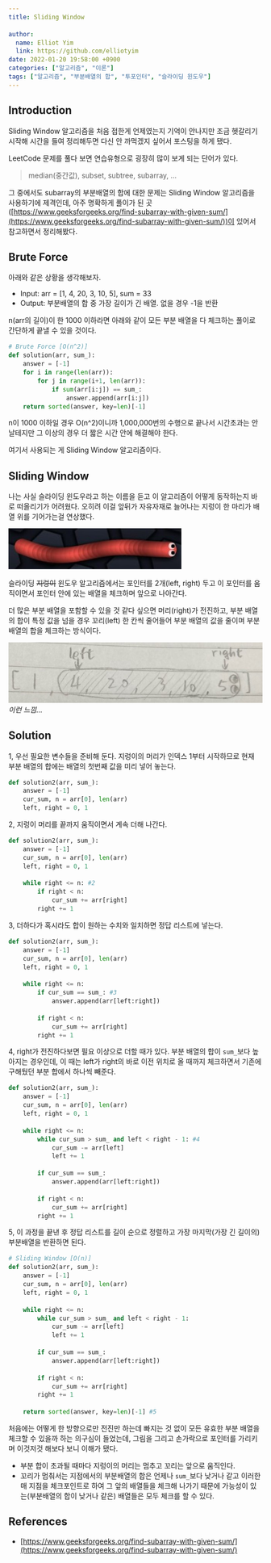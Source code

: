```yaml
---
title: Sliding Window

author:
  name: Elliot Yim
  link: https://github.com/elliotyim
date: 2022-01-20 19:58:00 +0900
categories: ["알고리즘", "이론"]
tags: ["알고리즘", "부분배열의 합", "투포인터", "슬라이딩 윈도우"]
---
```


## Introduction

Sliding Window 알고리즘을 처음 접한게 언제였는지 기억이 안나지만 조금 헷갈리기 시작해 시간을 들여 정리해두면 다신 안 까먹겠지 싶어서 포스팅을 하게 됐다.

LeetCode 문제를 풀다 보면 연습유형으로 굉장히 많이 보게 되는 단어가 있다.

> median(중간값), subset, subtree, subarray, ...

그 중에서도 subarray의 부분배열의 합에 대한 문제는 Sliding Window 알고리즘을 사용하기에 제격인데, 아주 명확하게 풀이가 된 곳([https://www.geeksforgeeks.org/find-subarray-with-given-sum/](https://www.geeksforgeeks.org/find-subarray-with-given-sum/))이 있어서 참고하면서 정리해봤다.

## Brute Force

아래와 같은 상황을 생각해보자.

- Input: arr = [1, 4, 20, 3, 10, 5], sum = 33
- Output: 부분배열의 합 중 가장 길이가 긴 배열. 없을 경우 -1을 반환

n(arr의 길이)이 한 1000 이하라면 아래와 같이 모든 부분 배열을 다 체크하는 풀이로 간단하게 끝낼 수 있을 것이다.

```python
# Brute Force [O(n^2)]
def solution(arr, sum_):
    answer = [-1]
    for i in range(len(arr)):
        for j in range(i+1, len(arr)):
            if sum(arr[i:j]) == sum_:
                answer.append(arr[i:j])
    return sorted(answer, key=len)[-1]
```

n이 1000 이하일 경우 O(n^2)이니까 1,000,000번의 수행으로 끝나서 시간초과는 안날테지만 그 이상의 경우 더 짧은 시간 안에 해결해야 한다.

여기서 사용되는 게 Sliding Window 알고리즘이다.

## Sliding Window

나는 사실 슬라이딩 윈도우라고 하는 이름을 듣고 이 알고리즘이 어떻게 동작하는지 바로 떠올리기가 어려웠다. 오히려 이걸 앞뒤가 자유자재로 늘어나는 지렁이 한 마리가 배열 위를 기어가는걸 연상했다.

![earthworm](/assets/img/algorithm/sliding-window/earthworm.jpg)

슬라이딩 ~~지렁이~~ 윈도우 알고리즘에서는 포인터를 2개(left, right) 두고 이 포인터를 움직이면서 포인터 안에 있는 배열을 체크하며 앞으로 나아간다.

더 많은 부분 배열을 포함할 수 있을 것 같다 싶으면 머리(right)가 전진하고, 부분 배열의 합이 특정 값을 넘을 경우 꼬리(left) 한 칸씩 줄어들어 부분 배열의 값을 줄이며 부분 배열의 합을 체크하는 방식이다.

![earthworm](/assets/img/algorithm/sliding-window/earthworm2.jpg)
_이런 느낌..._

## Solution

1, 우선 필요한 변수들을 준비해 둔다. 지렁이의 머리가 인덱스 1부터 시작하므로 현재 부분 배열의 합에는 배열의 첫번째 값을 미리 넣어 놓는다.

```python
def solution2(arr, sum_):
    answer = [-1]
    cur_sum, n = arr[0], len(arr)
    left, right = 0, 1
```

2, 지렁이 머리를 끝까지 움직이면서 계속 더해 나간다.

```python
def solution2(arr, sum_):
    answer = [-1]
    cur_sum, n = arr[0], len(arr)
    left, right = 0, 1

    while right <= n: #2
        if right < n:
            cur_sum += arr[right]
        right += 1
```

3, 더하다가 혹시라도 합이 원하는 수치와 일치하면 정답 리스트에 넣는다.

```python
def solution2(arr, sum_):
    answer = [-1]
    cur_sum, n = arr[0], len(arr)
    left, right = 0, 1

    while right <= n:
        if cur_sum == sum_: #3
            answer.append(arr[left:right])

        if right < n:
            cur_sum += arr[right]
        right += 1
```

4, right가 전진하다보면 필요 이상으로 더할 때가 있다. 부분 배열의 합이 `sum_`보다 높아지는 경우인데, 이 때는 left가 right의 바로 이전 위치로 올 때까지 체크하면서 기존에 구해뒀던 부분 합에서 하나씩 빼준다.

```python
def solution2(arr, sum_):
    answer = [-1]
    cur_sum, n = arr[0], len(arr)
    left, right = 0, 1

    while right <= n:
        while cur_sum > sum_ and left < right - 1: #4
            cur_sum -= arr[left]
            left += 1

        if cur_sum == sum_:
            answer.append(arr[left:right])

        if right < n:
            cur_sum += arr[right]
        right += 1
```

5, 이 과정을 끝낸 후 정답 리스트를 길이 순으로 정렬하고 가장 마지막(가장 긴 길이의) 부분배열을 반환하면 된다.

```python
# Sliding Window [O(n)]
def solution2(arr, sum_):
    answer = [-1]
    cur_sum, n = arr[0], len(arr)
    left, right = 0, 1

    while right <= n:
        while cur_sum > sum_ and left < right - 1:
            cur_sum -= arr[left]
            left += 1

        if cur_sum == sum_:
            answer.append(arr[left:right])

        if right < n:
            cur_sum += arr[right]
        right += 1

    return sorted(answer, key=len)[-1] #5
```

처음에는 어떻게 한 방향으로만 전진만 하는데 빠지는 것 없이 모든 유효한 부분 배열을 체크할 수 있을까 하는 의구심이 들었는데, 그림을 그리고 손가락으로 포인터를 가리키며 이것저것 해보다 보니 이해가 됐다.

- 부분 합이 초과될 때마다 지렁이의 머리는 멈추고 꼬리는 앞으로 움직인다.
- 꼬리가 멈춰서는 지점에서의 부분배열의 합은 언제나 `sum_`보다 낮거나 같고 이러한 매 지점을 체크포인트로 하여 그 앞의 배열들을 체크해 나가기 때문에 가능성이 있는(부분배열의 합이 낮거나 같은) 배열들은 모두 체크를 할 수 있다.

## References

- [https://www.geeksforgeeks.org/find-subarray-with-given-sum/](https://www.geeksforgeeks.org/find-subarray-with-given-sum/)
